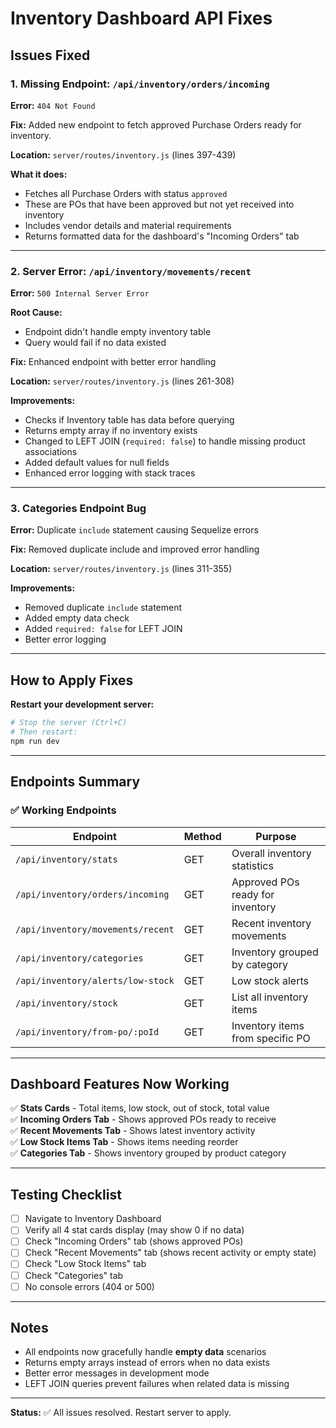 # Inventory Dashboard API Fixes

## Issues Fixed

### 1. Missing Endpoint: `/api/inventory/orders/incoming`
**Error:** `404 Not Found`

**Fix:** Added new endpoint to fetch approved Purchase Orders ready for inventory.

**Location:** `server/routes/inventory.js` (lines 397-439)

**What it does:**
- Fetches all Purchase Orders with status `approved`
- These are POs that have been approved but not yet received into inventory
- Includes vendor details and material requirements
- Returns formatted data for the dashboard's "Incoming Orders" tab

---

### 2. Server Error: `/api/inventory/movements/recent`
**Error:** `500 Internal Server Error`

**Root Cause:**
- Endpoint didn't handle empty inventory table
- Query would fail if no data existed

**Fix:** Enhanced endpoint with better error handling

**Location:** `server/routes/inventory.js` (lines 261-308)

**Improvements:**
- Checks if Inventory table has data before querying
- Returns empty array if no inventory exists
- Changed to LEFT JOIN (`required: false`) to handle missing product associations
- Added default values for null fields
- Enhanced error logging with stack traces

---

### 3. Categories Endpoint Bug
**Error:** Duplicate `include` statement causing Sequelize errors

**Fix:** Removed duplicate include and improved error handling

**Location:** `server/routes/inventory.js` (lines 311-355)

**Improvements:**
- Removed duplicate `include` statement
- Added empty data check
- Added `required: false` for LEFT JOIN
- Better error logging

---

## How to Apply Fixes

**Restart your development server:**

```powershell
# Stop the server (Ctrl+C)
# Then restart:
npm run dev
```

---

## Endpoints Summary

### ✅ Working Endpoints

| Endpoint | Method | Purpose |
|----------|--------|---------|
| `/api/inventory/stats` | GET | Overall inventory statistics |
| `/api/inventory/orders/incoming` | GET | Approved POs ready for inventory |
| `/api/inventory/movements/recent` | GET | Recent inventory movements |
| `/api/inventory/categories` | GET | Inventory grouped by category |
| `/api/inventory/alerts/low-stock` | GET | Low stock alerts |
| `/api/inventory/stock` | GET | List all inventory items |
| `/api/inventory/from-po/:poId` | GET | Inventory items from specific PO |

---

## Dashboard Features Now Working

✅ **Stats Cards** - Total items, low stock, out of stock, total value  
✅ **Incoming Orders Tab** - Shows approved POs ready to receive  
✅ **Recent Movements Tab** - Shows latest inventory activity  
✅ **Low Stock Items Tab** - Shows items needing reorder  
✅ **Categories Tab** - Shows inventory grouped by product category  

---

## Testing Checklist

- [ ] Navigate to Inventory Dashboard
- [ ] Verify all 4 stat cards display (may show 0 if no data)
- [ ] Check "Incoming Orders" tab (shows approved POs)
- [ ] Check "Recent Movements" tab (shows recent activity or empty state)
- [ ] Check "Low Stock Items" tab
- [ ] Check "Categories" tab
- [ ] No console errors (404 or 500)

---

## Notes

- All endpoints now gracefully handle **empty data** scenarios
- Returns empty arrays instead of errors when no data exists
- Better error messages in development mode
- LEFT JOIN queries prevent failures when related data is missing

---

**Status:** ✅ All issues resolved. Restart server to apply.
